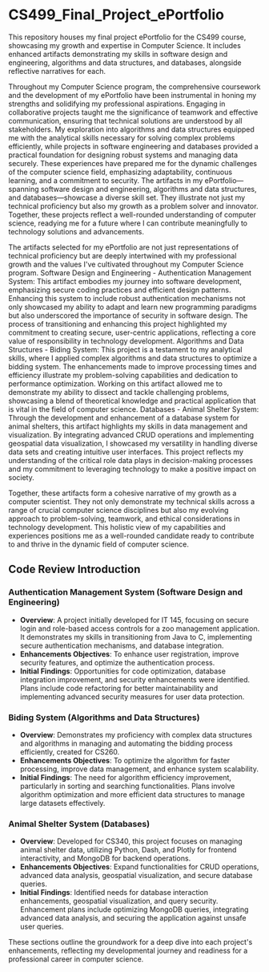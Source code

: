 # CS499_Final_Project_ePortfolio
This repository houses my final project ePortfolio for the CS499 course, showcasing my growth and expertise in Computer Science. It includes enhanced artifacts demonstrating my skills in software design and engineering, algorithms and data structures, and databases, alongside reflective narratives for each.

Throughout my Computer Science program, the comprehensive coursework and the development of my ePortfolio have been instrumental in honing my strengths and solidifying my professional aspirations. Engaging in collaborative projects taught me the significance of teamwork and effective communication, ensuring that technical solutions are understood by all stakeholders. My exploration into algorithms and data structures equipped me with the analytical skills necessary for solving complex problems efficiently, while projects in software engineering and databases provided a practical foundation for designing robust systems and managing data securely. These experiences have prepared me for the dynamic challenges of the computer science field, emphasizing adaptability, continuous learning, and a commitment to security.
The artifacts in my ePortfolio—spanning software design and engineering, algorithms and data structures, and databases—showcase a diverse skill set. They illustrate not just my technical proficiency but also my growth as a problem solver and innovator. Together, these projects reflect a well-rounded understanding of computer science, readying me for a future where I can contribute meaningfully to technology solutions and advancements.



The artifacts selected for my ePortfolio are not just representations of technical proficiency but are deeply intertwined with my professional growth and the values I've cultivated throughout my Computer Science program.
Software Design and Engineering - Authentication Management System: This artifact embodies my journey into software development, emphasizing secure coding practices and efficient design patterns. Enhancing this system to include robust authentication mechanisms not only showcased my ability to adapt and learn new programming paradigms but also underscored the importance of security in software design. The process of transitioning and enhancing this project highlighted my commitment to creating secure, user-centric applications, reflecting a core value of responsibility in technology development.
Algorithms and Data Structures - Biding System: This project is a testament to my analytical skills, where I applied complex algorithms and data structures to optimize a bidding system. The enhancements made to improve processing times and efficiency illustrate my problem-solving capabilities and dedication to performance optimization. Working on this artifact allowed me to demonstrate my ability to dissect and tackle challenging problems, showcasing a blend of theoretical knowledge and practical application that is vital in the field of computer science.
Databases - Animal Shelter System: Through the development and enhancement of a database system for animal shelters, this artifact highlights my skills in data management and visualization. By integrating advanced CRUD operations and implementing geospatial data visualization, I showcased my versatility in handling diverse data sets and creating intuitive user interfaces. This project reflects my understanding of the critical role data plays in decision-making processes and my commitment to leveraging technology to make a positive impact on society.

Together, these artifacts form a cohesive narrative of my growth as a computer scientist. They not only demonstrate my technical skills across a range of crucial computer science disciplines but also my evolving approach to problem-solving, teamwork, and ethical considerations in technology development. This holistic view of my capabilities and experiences positions me as a well-rounded candidate ready to contribute to and thrive in the dynamic field of computer science.


## Code Review Introduction

### Authentication Management System (Software Design and Engineering)
- **Overview**: A project initially developed for IT 145, focusing on secure login and role-based access controls for a zoo management application. It demonstrates my skills in transitioning from Java to C, implementing secure authentication mechanisms, and database integration.
- **Enhancements Objectives**: To enhance user registration, improve security features, and optimize the authentication process.
- **Initial Findings**: Opportunities for code optimization, database integration improvement, and security enhancements were identified. Plans include code refactoring for better maintainability and implementing advanced security measures for user data protection.

### Biding System (Algorithms and Data Structures)
- **Overview**: Demonstrates my proficiency with complex data structures and algorithms in managing and automating the bidding process efficiently, created for CS260.
- **Enhancements Objectives**: To optimize the algorithm for faster processing, improve data management, and enhance system scalability.
- **Initial Findings**: The need for algorithm efficiency improvement, particularly in sorting and searching functionalities. Plans involve algorithm optimization and more efficient data structures to manage large datasets effectively.

### Animal Shelter System (Databases)
- **Overview**: Developed for CS340, this project focuses on managing animal shelter data, utilizing Python, Dash, and Plotly for frontend interactivity, and MongoDB for backend operations.
- **Enhancements Objectives**: Expand functionalities for CRUD operations, advanced data analysis, geospatial visualization, and secure database queries.
- **Initial Findings**: Identified needs for database interaction enhancements, geospatial visualization, and query security. Enhancement plans include optimizing MongoDB queries, integrating advanced data analysis, and securing the application against unsafe user queries.

These sections outline the groundwork for a deep dive into each project's enhancements, reflecting my developmental journey and readiness for a professional career in computer science.

